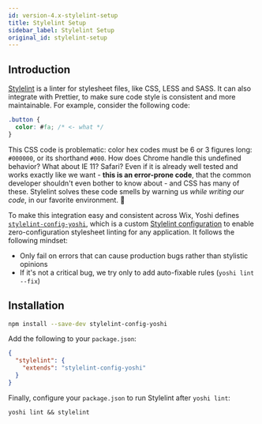 ```yaml
---
id: version-4.x-stylelint-setup
title: Stylelint Setup
sidebar_label: Stylelint Setup
original_id: stylelint-setup
---
```


## Introduction

[Stylelint](https://stylelint.io) is a linter for stylesheet files, like CSS, LESS and SASS. It can also integrate with Prettier, to make sure code style is consistent and more maintainable. For example, consider the following code:

```css
.button {
  color: #fa; /* <- what */
}
```

This CSS code is problematic: color hex codes must be 6 or 3 figures long: `#000000`, or its shorthand `#000`.
How does Chrome handle this undefined behavior? What about IE 11? Safari? Even if it is already well tested and works exactly like we want - **this is an error-prone code**, that the common developer shouldn't even bother to know about - and CSS has many of these.
Stylelint solves these code smells by warning us _while writing our code_, in our favorite environment. :clap:

To make this integration easy and consistent across Wix, Yoshi defines [`stylelint-config-yoshi`](https://github.com/wix/yoshi/tree/master/packages/stylelint-config-yoshi), which is a custom [Stylelint configuration](https://stylelint.io/user-guide/configuration/) to enable zero-configuration stylesheet linting for any application. It follows the following mindset:

- Only fail on errors that can cause production bugs rather than stylistic opinions
- If it's not a critical bug, we try only to add auto-fixable rules (`yoshi lint --fix`)

## Installation

```bash
npm install --save-dev stylelint-config-yoshi
```

Add the following to your `package.json`:

```json
{
  "stylelint": {
    "extends": "stylelint-config-yoshi"
  }
}
```

Finally, configure your `package.json` to run Stylelint after `yoshi lint`:

`yoshi lint && stylelint`
